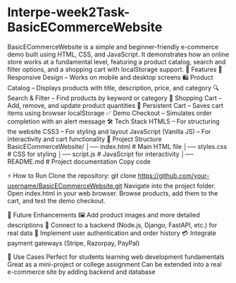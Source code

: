 # Interpe-week2Task-BasicECommerceWebsite
BasicECommerceWebsite is a simple and beginner-friendly e-commerce demo built using HTML, CSS, and JavaScript. It demonstrates how an online store works at a fundamental level, featuring a product catalog, search and filter options, and a shopping cart with localStorage support.
🚀 Features
📱 Responsive Design – Works on mobile and desktop screens
🛍️ Product Catalog – Displays products with title, description, price, and category
🔍 Search & Filter – Find products by keyword or category
🛒 Shopping Cart – Add, remove, and update product quantities
💾 Persistent Cart – Saves cart items using browser localStorage
✅ Demo Checkout – Simulates order completion with an alert message
🛠️ Tech Stack
HTML5 – For structuring the website
CSS3 – For styling and layout
JavaScript (Vanilla JS) – For interactivity and cart functionality
📂 Project Structure
BasicECommerceWebsite/ │── index.html # Main HTML file │── styles.css # CSS for styling │── script.js # JavaScript for interactivity │── README.md # Project documentation Copy code

⚡ How to Run
Clone the repository:
git clone https://github.com/your-username/BasicECommerceWebsite.git
Navigate into the project folder. Open index.html in your web browser. Browse products, add them to the cart, and test the demo checkout.

🌱 Future Enhancements
🖼️ Add product images and more detailed descriptions 🔗 Connect to a backend (Node.js, Django, FastAPI, etc.) for real data 🔑 Implement user authentication and order history 💳 Integrate payment gateways (Stripe, Razorpay, PayPal)

📌 Use Cases
Perfect for students learning web development fundamentals Great as a mini-project or college assignment Can be extended into a real e-commerce site by adding backend and database
